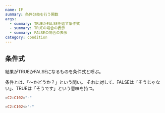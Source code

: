 ```yaml
---
name: IF
summary: 条件分岐を行う関数
args:
  - summary: TRUEかFALSEを返す条件式
  - summary: TRUEの場合の表示
  - summary: FALSEの場合の表示
category: condition
---
```


## 条件式

結果がTRUEかFALSEになるものを条件式と呼ぶ。

条件とは、「〜かどうか？」という問い。
それに対して、FALSEは「そうじゃない」、TRUEは「そうです」という意味を持つ。

```elm caption="例：セルの中身がハイフンであればTRUE、そうでなければFALSE（=で等しいかどうかを比較）"
=C2:C102="-"
```

```elm caption="例：セルの中身がハイフンでなければTRUE、そうでなければFALSE（<>で等しくないかどうかを比較）"
=C2:C102<>"-"
```
